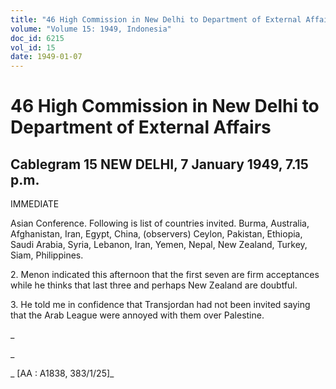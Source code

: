 ```yaml
---
title: "46 High Commission in New Delhi to Department of External Affairs"
volume: "Volume 15: 1949, Indonesia"
doc_id: 6215
vol_id: 15
date: 1949-01-07
---
```


# 46 High Commission in New Delhi to Department of External Affairs

## Cablegram 15 NEW DELHI, 7 January 1949, 7.15 p.m.

IMMEDIATE

Asian Conference. Following is list of countries invited. Burma, Australia, Afghanistan, Iran, Egypt, China, (observers) Ceylon, Pakistan, Ethiopia, Saudi Arabia, Syria, Lebanon, Iran, Yemen, Nepal, New Zealand, Turkey, Siam, Philippines.

2\. Menon indicated this afternoon that the first seven are firm acceptances while he thinks that last three and perhaps New Zealand are doubtful.

3\. He told me in confidence that Transjordan had not been invited saying that the Arab League were annoyed with them over Palestine.

_

_

_ [AA : A1838, 383/1/25]_
